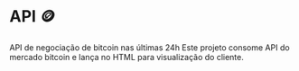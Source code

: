 # API 🪙
API de negociação de bitcoin nas últimas 24h
Este projeto  consome API do mercado bitcoin e lança no HTML para visualização do cliente.
